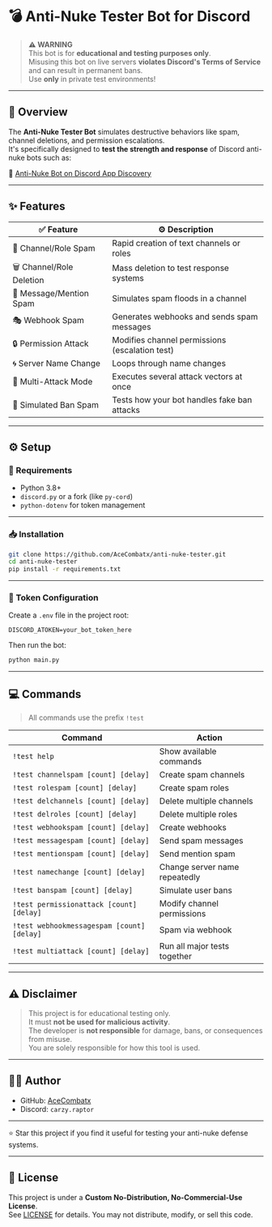 # 💣 Anti-Nuke Tester Bot for Discord

> **⚠️ WARNING**  
> This bot is for **educational and testing purposes only**.  
> Misusing this bot on live servers **violates Discord's Terms of Service** and can result in permanent bans.  
> Use **only** in private test environments!

---

## 📌 Overview

The **Anti-Nuke Tester Bot** simulates destructive behaviors like spam, channel deletions, and permission escalations.  
It's specifically designed to **test the strength and response** of Discord anti-nuke bots such as:

🔗 [Anti-Nuke Bot on Discord App Discovery](https://discord.com/discovery/applications/1317483934879055992)

---

## ✨ Features

| ✅ Feature                     | ⚙️ Description |
|------------------------------|----------------|
| 🔁 Channel/Role Spam         | Rapid creation of text channels or roles |
| 🗑️ Channel/Role Deletion     | Mass deletion to test response systems |
| 📣 Message/Mention Spam      | Simulates spam floods in a channel |
| 🎭 Webhook Spam              | Generates webhooks and sends spam messages |
| 🔒 Permission Attack         | Modifies channel permissions (escalation test) |
| 🌀 Server Name Change        | Loops through name changes |
| 🎯 Multi-Attack Mode         | Executes several attack vectors at once |
| 🔨 Simulated Ban Spam        | Tests how your bot handles fake ban attacks |

---

## ⚙️ Setup

### 🔧 Requirements
- Python 3.8+
- `discord.py` or a fork (like `py-cord`)
- `python-dotenv` for token management

---

### 📥 Installation

```bash
git clone https://github.com/AceCombatx/anti-nuke-tester.git
cd anti-nuke-tester
pip install -r requirements.txt
```

---

### 🔐 Token Configuration

Create a `.env` file in the project root:

```env
DISCORD_ATOKEN=your_bot_token_here
```

Then run the bot:

```bash
python main.py
```

---

## 💻 Commands

> All commands use the prefix `!test`

| Command | Action |
|--------|--------|
| `!test help` | Show available commands |
| `!test channelspam [count] [delay]` | Create spam channels |
| `!test rolespam [count] [delay]` | Create spam roles |
| `!test delchannels [count] [delay]` | Delete multiple channels |
| `!test delroles [count] [delay]` | Delete multiple roles |
| `!test webhookspam [count] [delay]` | Create webhooks |
| `!test messagespam [count] [delay]` | Send spam messages |
| `!test mentionspam [count] [delay]` | Send mention spam |
| `!test namechange [count] [delay]` | Change server name repeatedly |
| `!test banspam [count] [delay]` | Simulate user bans |
| `!test permissionattack [count] [delay]` | Modify channel permissions |
| `!test webhookmessagespam [count] [delay]` | Spam via webhook |
| `!test multiattack [count] [delay]` | Run all major tests together |

---

## ⚠️ Disclaimer

> This project is for educational testing only.  
> It must **not be used for malicious activity**.  
> The developer is **not responsible** for damage, bans, or consequences from misuse.  
> You are solely responsible for how this tool is used.

---

## 👨‍💻 Author

- GitHub: [AceCombatx](https://github.com/AceCombatx)
- Discord: `carzy.raptor`

---

⭐️ Star this project if you find it useful for testing your anti-nuke defense systems.

---

## 🔐 License

This project is under a **Custom No-Distribution, No-Commercial-Use License**.  
See [LICENSE](./LICENSE) for details. You may not distribute, modify, or sell this code.
